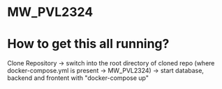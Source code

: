 # MW_PVL2324
# How to get this all running?
Clone Repository 
-> switch into the root directory of cloned repo (where docker-compose.yml is present -> MW_PVL2324) 
-> start database, backend and frontent with "docker-compose up"
 
